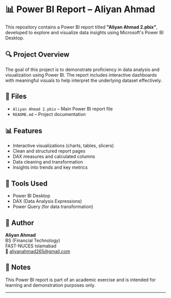 # 📊 Power BI Report – Aliyan Ahmad

This repository contains a Power BI report titled **"Aliyan Ahmad 2.pbix"**, developed to explore and visualize data insights using Microsoft's Power BI Desktop.

## 🔍 Project Overview

The goal of this project is to demonstrate proficiency in data analysis and visualization using Power BI. The report includes interactive dashboards with meaningful visuals to help interpret the underlying dataset effectively.

## 📁 Files

- `Aliyan Ahmad 2.pbix` – Main Power BI report file
- `README.md` – Project documentation

## 📊 Features

- Interactive visualizations (charts, tables, slicers)
- Clean and structured report pages
- DAX measures and calculated columns
- Data cleaning and transformation
- Insights into trends and key metrics

## 🧰 Tools Used

- Power BI Desktop
- DAX (Data Analysis Expressions)
- Power Query (for data transformation)

## 💼 Author

**Aliyan Ahmad**  
BS (Financial Technology)  
FAST-NUCES Islamabad  
📧 aliyanahmad265@gmail.com  

## 📌 Notes

This Power BI report is part of an academic exercise and is intended for learning and demonstration purposes only.

---

